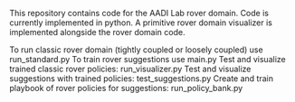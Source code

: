 This repository contains code for the AADI Lab rover domain. Code is currently implemented in python.
A primitive rover domain visualizer is implemented alongside the rover domain code.

To run classic rover domain (tightly coupled or loosely coupled) use run_standard.py
To train rover suggestions use main.py
Test and visualize trained classic rover policies: run_visualizer.py
Test and visualize suggestions with trained policies: test_suggestions.py
Create and train playbook of rover policies for suggestions: run_policy_bank.py
